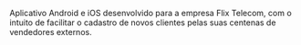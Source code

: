 Aplicativo Android e iOS desenvolvido para a empresa Flix Telecom, com o intuito de facilitar o cadastro de novos clientes pelas suas centenas de vendedores externos.